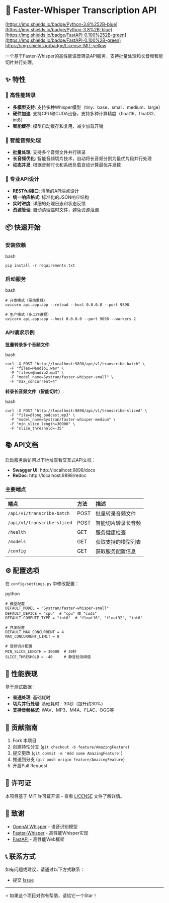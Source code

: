# 🎤 Faster-Whisper Transcription API

[https://img.shields.io/badge/Python-3.8%252B-blue](https://img.shields.io/badge/Python-3.8%2B-blue)
[https://img.shields.io/badge/FastAPI-0.100%252B-green](https://img.shields.io/badge/FastAPI-0.100%2B-green)
https://img.shields.io/badge/License-MIT-yellow

一个基于Faster-Whisper的高性能语音转录API服务，支持批量处理和长音频智能切片并行处理。

## ✨ 特性

### 🚀 高性能转录

- **多模型支持**: 支持多种Whisper模型（tiny、base、small、medium、large）
- **硬件加速**: 支持CPU和CUDA设备，支持多种计算精度（float16、float32、int8）
- **智能缓存**: 模型自动缓存和复用，减少加载开销

### 🔧 智能音频处理

- **批量处理**: 支持多个音频文件并行转录
- **长音频优化**: 智能音频切片技术，自动将长音频分割为最优片段并行处理
- **动态并发**: 根据音频时长和系统负载自动计算最优并发数

### 🎯 专业API设计

- **RESTful接口**: 清晰的API端点设计
- **统一响应格式**: 标准化的JSON响应结构
- **实时进度**: 详细的处理日志和状态反馈
- **资源管理**: 自动清理临时文件，避免资源泄漏

## 📦 快速开始

### 安装依赖

bash

```
pip install -r requirements.txt
```

### 启动服务

bash

```
# 开发模式（带热重载）
uvicorn api.app:app --reload --host 0.0.0.0 --port 9898

# 生产模式（多工作进程）
uvicorn api.app:app --host 0.0.0.0 --port 9898 --workers 2
```

### API请求示例

**批量转录多个音频文件**:

bash

```
curl -X POST "http://localhost:9898/api/v1/transcribe-batch" \
  -F "files=@audio1.wav" \
  -F "files=@audio2.mp3" \
  -F "model_name=Systran/faster-whisper-small" \
  -F "max_concurrent=4"
```

**转录长音频文件（智能切片）**:

bash

```
curl -X POST "http://localhost:9898/api/v1/transcribe-sliced" \
  -F "file=@long_podcast.mp3" \
  -F "model_name=Systran/faster-whisper-medium" \
  -F "min_slice_length=30000" \
  -F "slice_threshold=-35"
```

## 📚 API文档

启动服务后访问以下地址查看交互式API文档：

- **Swagger UI**: http://localhost:9898/docs
- **ReDoc**: http://localhost:9898/redoc

### 主要端点

| 端点                        | 方法 | 描述               |
| :-------------------------- | :--- | :----------------- |
| `/api/v1/transcribe-batch`  | POST | 批量转录音频文件   |
| `/api/v1/transcribe-sliced` | POST | 智能切片转录长音频 |
| `/health`                   | GET  | 服务健康检查       |
| `/models`                   | GET  | 获取支持的模型列表 |
| `/config`                   | GET  | 获取服务配置信息   |

## ⚙️ 配置选项

在 `config/settings.py` 中修改配置：

python

```
# 模型配置
DEFAULT_MODEL = "Systran/faster-whisper-small"
DEFAULT_DEVICE = "cpu"  # "cpu" 或 "cuda"
DEFAULT_COMPUTE_TYPE = "int8"  # "float16", "float32", "int8"

# 并发配置
DEFAULT_MAX_CONCURRENT = 4
MAX_CONCURRENT_LIMIT = 8

# 音频切片配置
MIN_SLICE_LENGTH = 30000  # 30秒
SLICE_THRESHOLD = -40     # 静音检测阈值
```

## 🚀 性能表现

基于测试数据：

- **普通处理**: 基础耗时
- **切片并行处理**: 基础耗时 - 30秒（提升约30%）
- **支持音频格式**: WAV、MP3、M4A、FLAC、OGG等

## 🤝 贡献指南

1. Fork 本项目
2. 创建特性分支 (`git checkout -b feature/AmazingFeature`)
3. 提交更改 (`git commit -m 'Add some AmazingFeature'`)
4. 推送到分支 (`git push origin feature/AmazingFeature`)
5. 开启Pull Request

## 📄 许可证

本项目基于 MIT 许可证开源 - 查看 [LICENSE](https://license/) 文件了解详情。

## 🙏 致谢

- [OpenAI Whisper](https://github.com/openai/whisper) - 语音识别模型
- [Faster-Whisper](https://github.com/SYSTRAN/faster-whisper) - 高性能Whisper实现
- [FastAPI](https://fastapi.tiangolo.com/) - 高性能Web框架

## 📞 联系方式

如有问题或建议，请通过以下方式联系：

- 提交 [Issue](https://github.com/StarryLightning/Faster-Whisper-Transcription-API/issues)

------

⭐ 如果这个项目对你有帮助，请给它一个Star！